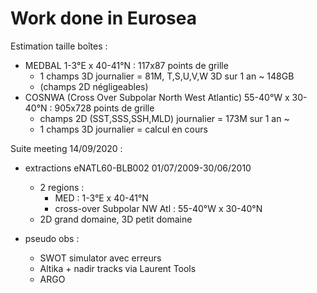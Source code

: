 # Work done in Eurosea


Estimation taille boîtes :

  - MEDBAL 1-3°E x 40-41°N : 117x87 points de grille 
    - 1 champs 3D journalier = 81M, T,S,U,V,W 3D sur 1 an ~ 148GB 
    - (champs 2D négligeables)
  - COSNWA (Cross Over Subpolar North West Atlantic) 55-40°W x 30-40°N : 905x728 points de grille
    - champs 2D (SST,SSS,SSH,MLD) journalier = 173M sur 1 an ~ 
    - 1 champs 3D journalier = calcul en cours

Suite meeting 14/09/2020 :

  - extractions eNATL60-BLB002 01/07/2009-30/06/2010 
    - 2 regions :
      - MED : 1-3°E x 40-41°N
      - cross-over Subpolar NW Atl : 55-40°W x 30-40°N
    - 2D grand domaine, 3D petit domaine
    
  - pseudo obs :
    - SWOT simulator avec erreurs
    - Altika + nadir tracks via Laurent Tools
    - ARGO 
